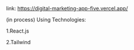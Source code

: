 link: https://digital-marketing-app-five.vercel.app/

(in process) 
Using Technologies:

1.React.js

2.Tailwind
